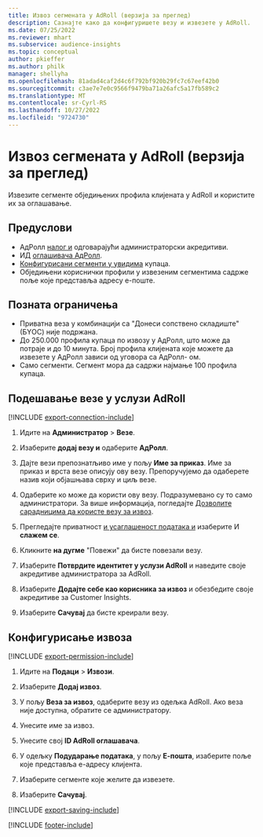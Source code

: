 ```yaml
---
title: Извоз сегмената у AdRoll (верзија за преглед)
description: Сазнајте како да конфигуришете везу и извезете у AdRoll.
ms.date: 07/25/2022
ms.reviewer: mhart
ms.subservice: audience-insights
ms.topic: conceptual
author: pkieffer
ms.author: philk
manager: shellyha
ms.openlocfilehash: 81adad4caf2d4c6f792bf920b29fc7c67eef42b0
ms.sourcegitcommit: c3ae7e7e0c9566f9479ba71a26afc5a17fb589c2
ms.translationtype: MT
ms.contentlocale: sr-Cyrl-RS
ms.lasthandoff: 10/27/2022
ms.locfileid: "9724730"
---
```

# <a name="export-segments-to-adroll-preview"></a>Извоз сегмената у AdRoll (верзија за преглед)

Извезите сегменте обједињених профила клијената у AdRoll и користите их за оглашавање.

## <a name="prerequisites"></a>Предуслови

- АдРолл [налог и](https://www.adroll.com/) одговарајући администраторски акредитиви.
- ИД [оглашивача АдРолл](https://help.adroll.com/hc/articles/212011838-Advertiser-Profiles).
- [Конфигурисани сегменти у увидима](segments.md) купаца.
- Обједињени кориснички профили у извезеним сегментима садрже поље које представља адресу е-поште.

## <a name="known-limitations"></a>Позната ограничења

- Приватна веза у комбинацији са "Донеси сопствено складиште" (БYОС) није подржана.
- До 250.000 профила купаца по извозу у АдРолл, што може да потраје и до 10 минута. Број профила клијената које можете да извезете у АдРолл зависи од уговора са АдРолл- ом.
- Само сегменти. Сегмент мора да садржи најмање 100 профила купаца.

## <a name="set-up-connection-to-adroll"></a>Подешавање везе у услузи AdRoll

[!INCLUDE [export-connection-include](includes/export-connection-admn.md)]

1. Идите на **Администратор** > **Везе**.

1. Изаберите **додај везу и** одаберите **АдРолл**.

1. Дајте вези препознатљиво име у пољу **Име за приказ**. Име за приказ и врста везе описују ову везу. Препоручујемо да одаберете назив који објашњава сврху и циљ везе.

1. Одаберите ко може да користи ову везу. Подразумевано су то само администратори. За више информација, погледајте [Дозволите сарадницима да користе везу за извоз](connections.md#allow-contributors-to-use-a-connection-for-exports).

1. Прегледајте приватност [и усаглашеност података и](connections.md#data-privacy-and-compliance) изаберите И **слажем се**.

1. Кликните **на дугме** "Повежи" да бисте повезали везу.

1. Изаберите **Потврдите идентитет у услузи AdRoll** и наведите своје акредитиве администратора за AdRoll.

1. Изаберите **Додајте себе као корисника за извоз** и обезбедите своје акредитиве за Customer Insights.

1. Изаберите **Сачувај** да бисте креирали везу.

## <a name="configure-an-export"></a>Конфигурисање извоза

[!INCLUDE [export-permission-include](includes/export-permission.md)]

1. Идите на **Подаци** > **Извози**.

1. Изаберите **Додај извоз**.

1. У пољу **Веза за извоз**, одаберите везу из одељка AdRoll. Ако веза није доступна, обратите се администратору.

1. Унесите име за извоз.

1. Унесите свој **ID AdRoll оглашавача**.

1. У одељку **Подударање података**, у пољу **Е-пошта**, изаберите поље које представља е-адресу клијента.

1. Изаберите сегменте које желите да извезете.

1. Изаберите **Сачувај**.

[!INCLUDE [export-saving-include](includes/export-saving.md)]

[!INCLUDE [footer-include](includes/footer-banner.md)]
